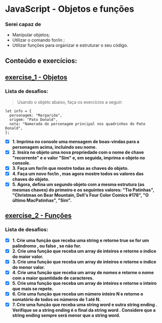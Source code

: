 # JavaScript - Objetos e funções

### Serei capaz de
- Manipular objetos;
- Utilizar o comando for/in ;
- Utilizar funções para organizar e estruturar o seu código.

## Conteúdo e exercícios:
## [exercise_1 - Objetos](exercise_1.js)
### Lista de desafios:
>Usando o objeto abaixo, faça os exercícios a seguir:
```
let info = {
  personagem: "Margarida",
  origem: "Pato Donald",
  nota: "Namorada do personagem principal nos quadrinhos do Pato Donald",
};
```
- [x] **1. Imprima no console uma mensagem de boas-vindas para a personagem acima, incluindo seu nome.**
- [x] **2. Insira no objeto uma nova propriedade com o nome de chave "recorrente" e o valor "Sim" e, em seguida, imprima o objeto no console.**
- [x] **3. Faça um for/in que mostre todas as chaves do objeto.**
- [x] **4. Faça um novo for/in , mas agora mostre todos os valores das chaves do objeto.**
- [x] **5. Agora, defina um segundo objeto com a mesma estrutura (as mesmas chaves) do primeiro e os seguintes valores: "Tio Patinhas", "Christmas on Bear Mountain, Dell's Four Color Comics #178", "O último MacPatinhas", "Sim".**

## [exercise_2 - Funções](exercise_2.js)
### Lista de desafios:
- [x] **1. Crie uma função que receba uma string e retorne true se for um palíndromo , ou false , se não for.**
- [x] **2. Crie uma função que receba um array de inteiros e retorne o índice do maior valor.**
- [x] **3. Crie uma função que receba um array de inteiros e retorne o índice do menor valor.**
- [x] **4. Crie uma função que receba um array de nomes e retorne o nome com a maior quantidade de caracteres.**
- [x] **5. Crie uma função que receba um array de inteiros e retorne o inteiro que mais se repete.**
- [x] **6. Crie uma função que receba um número inteiro N e retorne o somatório de todos os números de 1 até N.**
- [x] **7. Crie uma função que receba uma string word e outra string ending . Verifique se a string ending é o final da string word . Considere que a string ending sempre será menor que a string word.**
